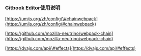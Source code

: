 ### Gitbook Editor使用说明

[https://umijs.org/zh/config/\#chainwebpack](https://umijs.org/zh/config/#chainwebpack)

[https://github.com/mozilla-neutrino/webpack-chain](https://github.com/mozilla-neutrino/webpack-chain)



[https://dvajs.com/api/\#effects](https://dvajs.com/api/#effects)

